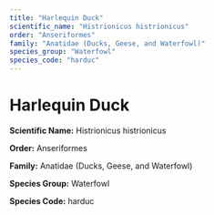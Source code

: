 ```yaml
---
title: "Harlequin Duck"
scientific_name: "Histrionicus histrionicus"
order: "Anseriformes"
family: "Anatidae (Ducks, Geese, and Waterfowl)"
species_group: "Waterfowl"
species_code: "harduc"
---
```


# Harlequin Duck

**Scientific Name:** Histrionicus histrionicus

**Order:** Anseriformes

**Family:** Anatidae (Ducks, Geese, and Waterfowl)

**Species Group:** Waterfowl

**Species Code:** harduc
